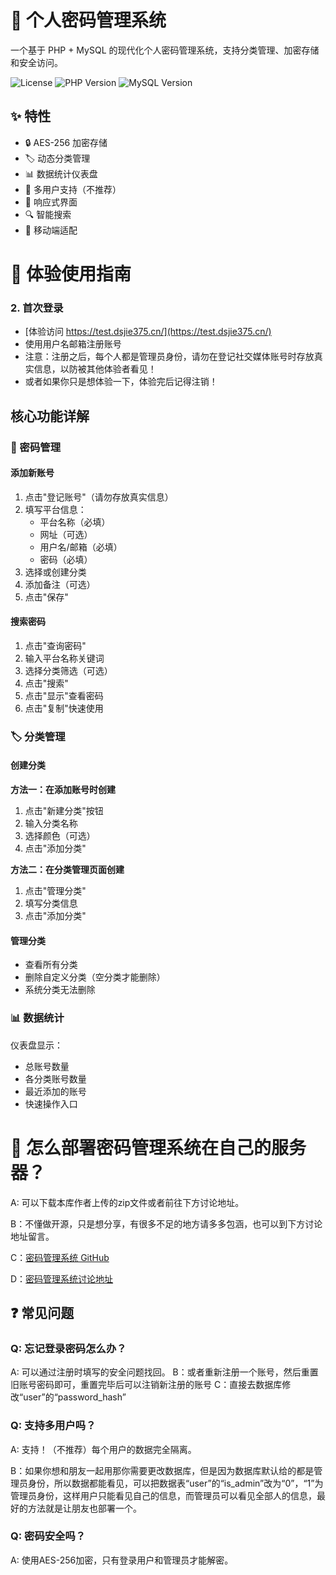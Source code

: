 # 🔐 个人密码管理系统

一个基于 PHP + MySQL 的现代化个人密码管理系统，支持分类管理、加密存储和安全访问。

![License](https://img.shields.io/badge/license-MIT-blue.svg)
![PHP Version](https://img.shields.io/badge/php-%3E%3D7.4-green.svg)
![MySQL Version](https://img.shields.io/badge/mysql-%3E%3D5.7-orange.svg)

## ✨ 特性

- 🔒 AES-256 加密存储
- 🏷️ 动态分类管理
- 📊 数据统计仪表盘
- 👥 多用户支持（不推荐）
- 🎨 响应式界面
- 🔍 智能搜索
- 📱 移动端适配

# 📖 体验使用指南

### 2. 首次登录
- [体验访问 https://test.dsjie375.cn/](https://test.dsjie375.cn/)
- 使用用户名邮箱注册账号
- 注意：注册之后，每个人都是管理员身份，请勿在登记社交媒体账号时存放真实信息，以防被其他体验者看见！
- 或者如果你只是想体验一下，体验完后记得注销！

## 核心功能详解

### 🔐 密码管理

#### 添加新账号
1. 点击"登记账号"（请勿存放真实信息）
2. 填写平台信息：
   - 平台名称（必填）
   - 网址（可选）
   - 用户名/邮箱（必填）
   - 密码（必填）
3. 选择或创建分类
4. 添加备注（可选）
5. 点击"保存"

#### 搜索密码
1. 点击"查询密码"
2. 输入平台名称关键词
3. 选择分类筛选（可选）
4. 点击"搜索"
5. 点击"显示"查看密码
6. 点击"复制"快速使用

### 🏷️ 分类管理

#### 创建分类
**方法一：在添加账号时创建**
1. 点击"新建分类"按钮
2. 输入分类名称
3. 选择颜色（可选）
4. 点击"添加分类"

**方法二：在分类管理页面创建**
1. 点击"管理分类"
2. 填写分类信息
3. 点击"添加分类"

#### 管理分类
- 查看所有分类
- 删除自定义分类（空分类才能删除）
- 系统分类无法删除

### 📊 数据统计

仪表盘显示：
- 总账号数量
- 各分类账号数量
- 最近添加的账号
- 快速操作入口

# 🔐 怎么部署密码管理系统在自己的服务器？

A: 可以下载本库作者上传的zip文件或者前往下方讨论地址。

B：不懂做开源，只是想分享，有很多不足的地方请多多包涵，也可以到下方讨论地址留言。

C：[密码管理系统 GitHub](https://github.com/DSJIE375/password-manager)

D：[密码管理系统讨论地址](https://www.dsjie375.cn/index.php/2025/10/13/password-manager/)

## ❓ 常见问题

### Q: 忘记登录密码怎么办？
A: 可以通过注册时填写的安全问题找回。
B：或者重新注册一个账号，然后重置旧账号密码即可，重置完毕后可以注销新注册的账号
C：直接去数据库修改“user”的“password_hash”

### Q: 支持多用户吗？
A: 支持！（不推荐）每个用户的数据完全隔离。

B：如果你想和朋友一起用那你需要更改数据库，但是因为数据库默认给的都是管理员身份，所以数据都能看见，可以把数据表“user”的“is_admin”改为“0”，“1”为管理员身份，这样用户只能看见自己的信息，而管理员可以看见全部人的信息，最好的方法就是让朋友也部署一个。


### Q: 密码安全吗？
A: 使用AES-256加密，只有登录用户和管理员才能解密。

